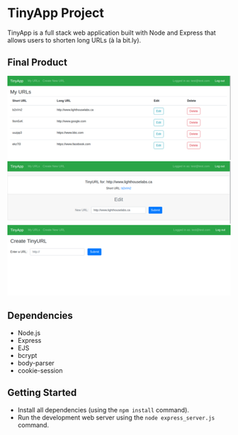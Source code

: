 # TinyApp Project

TinyApp is a full stack web application built with Node and Express that allows users to shorten long URLs (à la bit.ly).

## Final Product

!["Build a list of URLs"](./docs/urls-page.png)
!["Edit existing URLs"](./docs/urls-edit.png)
!["Create new Tiny URLs"](./docs/create-tiny-urls.png)

## Dependencies

- Node.js
- Express
- EJS
- bcrypt
- body-parser
- cookie-session

## Getting Started

- Install all dependencies (using the `npm install` command).
- Run the development web server using the `node express_server.js` command.